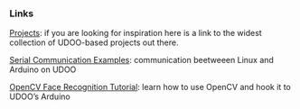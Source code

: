 
### Links

[Projects](https://udoo.hackster.io/): if you are looking for inspiration here is a link to the widest collection of UDOO-based projects out there.

[Serial Communication Examples](https://github.com/UDOOboard/serial_libraries_examples): communication beetweeen Linux and Arduino on UDOO

[OpenCV Face Recognition Tutorial](https://www.udoo.org/ProjectsAndTutorials/face-recognition-face-tracking-via-opencv-and-udoo/): learn how to use OpenCV and hook it to UDOO’s Arduino



